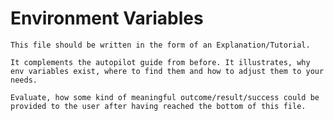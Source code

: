 <!--
SPDX-FileCopyrightText: 2024 grow platform GmbH

SPDX-License-Identifier: MIT
-->

# Environment Variables

```{todo}
This file should be written in the form of an Explanation/Tutorial.

It complements the autopilot guide from before. It illustrates, why env variables exist, where to find them and how to adjust them to your needs.

Evaluate, how some kind of meaningful outcome/result/success could be provided to the user after having reached the bottom of this file.
```
